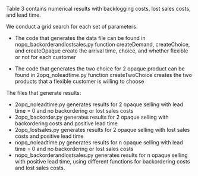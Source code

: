 Table 3 contains numerical results with backlogging costs, lost sales costs, and lead time.

We conduct a grid search for each set of parameters.

 - The code that generates the data file can be found in nopq_backorderandlostsales.py
   function createDemand, createChoice, and createOpaque create the arrival time, choice, and whether flexible or not for each customer
   
 - The code that generates the two choice for 2 opaque product can be found in 2opq_noleadtime.py
   function createTwoChoice creates the two products that a flexible customer is willing to choose

The files that generate results:
- 2opq_noleadtime.py generates results for 2 opaque selling with lead time = 0 and no backordering or lost sales costs
- 2opq_backorder.py generates results for 2 opaque selling with backordering costs and positive lead time
- 2opq_lostsales.py generates results for 2 opaque selling with lost sales costs and positive lead time
- nopq_noleadtime.py generates results for n opaque selling with lead time = 0 and no backordering or lost sales costs
- nopq_backorderandlostsales.py generates results for n opaque selling with positive lead time, using different functions for backordering costs and lost sales costs.
